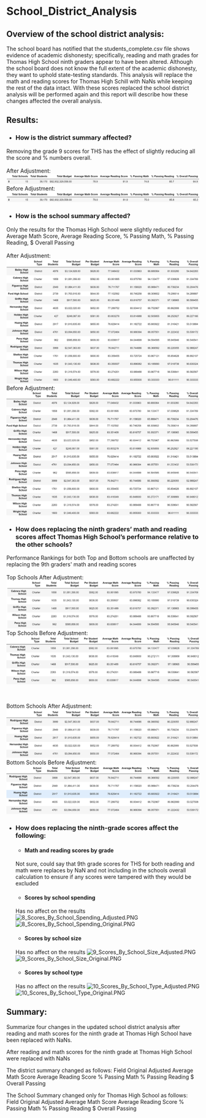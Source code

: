 # School_District_Analysis

## Overview of the school district analysis: 
The school board has notified that the students_complete.csv file shows evidence of academic dishonesty; specifically, reading and math grades for Thomas High School ninth graders appear to have been altered. Although the school board does not know the full extent of the academic dishonesty, they want to uphold state-testing standards. This analysis will replace the math and reading scores for Thomas High Schill with NaNs while keeping the rest of the data intact. With these scores replaced the school district analysis will be performed again and this report will describe how these changes affected the overall analysis. 

## Results:
- ### How is the district summary affected?

Removing the grade 9 scores for THS has the effect of slightly reducing all the score and % numbers overall.<br /><br />
After Adjustment:<br />
![1_District_Summary_Adjusted.PNG](https://github.com/smacpherson2021/School_District_Analysis/blob/main/Resources/pics/1_District_Summary_Adjusted.PNG)
Before Adjustment:<br />
![1_District_Summary_Original.PNG](https://github.com/smacpherson2021/School_District_Analysis/blob/main/Resources/pics/1_District_Summary_Original.PNG)
 
- ### How is the school summary affected?

Only the results for the Thomas High School were slightly reduced for Average Math Score, Average Reading Score, % Passing Math, % Passing Reading, $ Overall Passing<br /><br />
After Adjustment:<br />
![2_Per_School_Summary_REPLACED.PNG](https://github.com/smacpherson2021/School_District_Analysis/blob/main/Resources/pics/2_Per_School_Summary_REPLACED.PNG)
Before Adjustment:<br />
![2_Per_School_Summary_Original.PNG](https://github.com/smacpherson2021/School_District_Analysis/blob/main/Resources/pics/2_Per_School_Summary_Original.PNG)

- ### How does replacing the ninth graders’ math and reading scores affect Thomas High School’s performance relative to the other schools?

Performance Rankings for both Top and Bottom schools are unaffected by replacing the 9th graders' math and reading scores<br /><br />
Top Schools After Adjustment:<br />
![4_Top_Schools_Adjusted.PNG](https://github.com/smacpherson2021/School_District_Analysis/blob/main/Resources/pics/4_Top_Schools_Adjusted.PNG)
Top Schools Before Adjustment:<br />
![4_Top_Schools_Original.PNG](https://github.com/smacpherson2021/School_District_Analysis/blob/main/Resources/pics/4_Top_Schools_Original.PNG)

<br />

Bottom Schools After Adjustment:<br />
![5_Bottom_Shoolds_Adjusted.PNG](https://github.com/smacpherson2021/School_District_Analysis/blob/main/Resources/pics/5_Bottom_Shoolds_Adjusted.PNG)
Bottom Schools Before Adjustment:<br />
![5_Bottom_Shoolds_Original.PNG](https://github.com/smacpherson2021/School_District_Analysis/blob/main/Resources/pics/5_Bottom_Shoolds_Original.PNG)


- ### How does replacing the ninth-grade scores affect the following:

  - #### Math and reading scores by grade
  
  Not sure, could say that 9th grade scores for THS for both reading and math were replaces by NaN and not including in the schools overall calculation to ensure if any scores were tampered with they would be excluded

  - #### Scores by school spending
  
  Has no affect on the results
  ![8_Scores_By_School_Spending_Adjusted.PNG](TargetUrl)
  ![8_Scores_By_School_Spending_Original.PNG](TargetUrl)

  - #### Scores by school size

  Has no affect on the results
  ![9_Scores_By_School_Size_Adjusted.PNG](TargetUrl)
  ![9_Scores_By_School_Size_Original.PNG](TargetUrl)

  - #### Scores by school type

  Has no affect on the results
  ![10_Scores_By_School_Type_Adjusted.PNG](TargetUrl)
  ![10_Scores_By_School_Type_Original.PNG](TargetUrl)


## Summary:

Summarize four changes in the updated school district analysis after reading and math scores for the ninth grade at Thomas High School have been replaced with NaNs.

After reading and math scores for the ninth grade at Thomas High School were replaced with NaNs

The district summary changed as follows:
Field   Original  Adjusted
Average Math Score
Average Reading Score
% Passing Math
% Passing Reading
$ Overall Passing

The School Summary changed only for Thomas High School as follows:
Field   Original  Adjusted
Average Math Score
Average Reading Score
% Passing Math
% Passing Reading
$ Overall Passing


